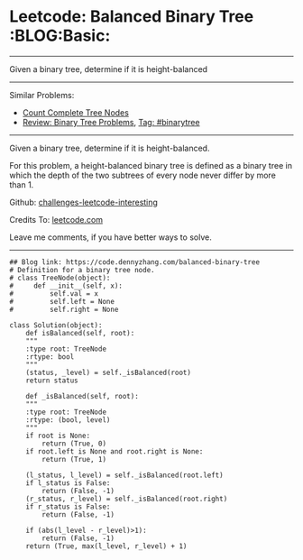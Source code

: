 
# Leetcode: Balanced Binary Tree     :BLOG:Basic:

---

Given a binary tree, determine if it is height-balanced  

---

Similar Problems:  

-   [Count Complete Tree Nodes](https://code.dennyzhang.com/count-complete-tree-nodes)
-   [Review: Binary Tree Problems](https://code.dennyzhang.com/review-binarytree), [Tag: #binarytree](https://code.dennyzhang.com/tag/binarytree)

---

Given a binary tree, determine if it is height-balanced.  

For this problem, a height-balanced binary tree is defined as a binary tree in which the depth of the two subtrees of every node never differ by more than 1.  

Github: [challenges-leetcode-interesting](https://github.com/DennyZhang/challenges-leetcode-interesting/tree/master/problems/balanced-binary-tree)  

Credits To: [leetcode.com](https://leetcode.com/problems/balanced-binary-tree/description/)  

Leave me comments, if you have better ways to solve.  

---

    ## Blog link: https://code.dennyzhang.com/balanced-binary-tree
    # Definition for a binary tree node.
    # class TreeNode(object):
    #     def __init__(self, x):
    #         self.val = x
    #         self.left = None
    #         self.right = None
    
    class Solution(object):
        def isBalanced(self, root):
    	"""
    	:type root: TreeNode
    	:rtype: bool
    	"""
    	(status, _level) = self._isBalanced(root)
    	return status
    
        def _isBalanced(self, root):
    	"""
    	:type root: TreeNode
    	:rtype: (bool, level)
    	"""
    	if root is None:
    	    return (True, 0)
    	if root.left is None and root.right is None:
    	    return (True, 1)
    
    	(l_status, l_level) = self._isBalanced(root.left)
    	if l_status is False:
    	    return (False, -1)
    	(r_status, r_level) = self._isBalanced(root.right)
    	if r_status is False:
    	    return (False, -1)
    
    	if (abs(l_level - r_level)>1):
    	    return (False, -1)
    	return (True, max(l_level, r_level) + 1)

